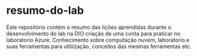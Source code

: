 # resumo-do-lab
Este repositório contém o resumo das lições aprendidas durante o desenvolvimento do lab na DIO
criação de uma conta para praticar no laboratorio Azure.
Conhecimento sobre computação nuvem, laboratorio e suas ferramentas para ultilização, conceitos das mesmas ferramentas etc.


